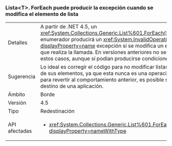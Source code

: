 ### <a name="listlttgtforeach-can-throw-exception-when-modifying-list-item"></a>Lista&lt;T&gt;. ForEach puede producir la excepción cuando se modifica el elemento de lista

|   |   |
|---|---|
|Detalles|A partir de .NET 4.5, un <xref:System.Collections.Generic.List%601.ForEach(System.Action{%600})> enumerador producirá un <xref:System.InvalidOperationException?displayProperty=name> excepción si se modifica un elemento de la colección que realiza la llamada. En versiones anteriores no se iniciaban excepciones en estos casos, aunque sí podían producirse condiciones de carrera.|
|Sugerencia|Lo ideal es corregir el código para no modificar listas durante la enumeración de sus elementos, ya que esta nunca es una operación segura. No obstante, para revertir al comportamiento anterior, es posible seleccionar .NET 4.0 como destino de una aplicación.|
|Ámbito|Borde|
|Versión|4.5|
|Tipo|Redestinación|
|API afectadas|<ul><li><xref:System.Collections.Generic.List%601.ForEach(System.Action{%600})?displayProperty=nameWithType></li></ul>|

